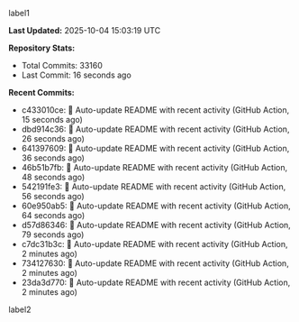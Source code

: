 
label1 
<!-- ACTIVITY_START -->
**Last Updated:** 2025-10-04 15:03:19 UTC

**Repository Stats:**
- Total Commits: 33160
- Last Commit: 16 seconds ago

**Recent Commits:**
- c433010ce: 🤖 Auto-update README with recent activity (GitHub Action, 15 seconds ago)
- dbd914c36: 🤖 Auto-update README with recent activity (GitHub Action, 26 seconds ago)
- 641397609: 🤖 Auto-update README with recent activity (GitHub Action, 36 seconds ago)
- 46b51b7fb: 🤖 Auto-update README with recent activity (GitHub Action, 48 seconds ago)
- 542191fe3: 🤖 Auto-update README with recent activity (GitHub Action, 56 seconds ago)
- 60e950ab5: 🤖 Auto-update README with recent activity (GitHub Action, 64 seconds ago)
- d57d86346: 🤖 Auto-update README with recent activity (GitHub Action, 79 seconds ago)
- c7dc31b3c: 🤖 Auto-update README with recent activity (GitHub Action, 2 minutes ago)
- 734127630: 🤖 Auto-update README with recent activity (GitHub Action, 2 minutes ago)
- 23da3d770: 🤖 Auto-update README with recent activity (GitHub Action, 2 minutes ago)
<!-- ACTIVITY_END -->

label2
